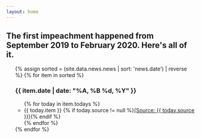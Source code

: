 ```yaml
---
layout: home
---
```

<div id="archive">
  <h2>The first impeachment happened from September 2019 to February 2020. Here's all of it.</h2>
  <ul>
      {% assign sorted = (site.data.news.news | sort: 'news.date') | reverse %}
      {% for item in sorted %}
    <h3>{{ item.date | date: "%A, %B %d, %Y" }}</h3>
    <ul>
        {% for today in item.todays %}
         <li>{{ today.item }} <span class="small">{% if today.source != null %}<a href="{{ today.url }}">(Source: {{ today.source }})</a>{% endif %}</span></li>
        {% endfor %}
  </ul>
    {% endfor %}
</ul>
</div>